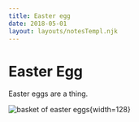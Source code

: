 ```yaml
---
title: Easter egg
date: 2018-05-01
layout: layouts/notesTempl.njk
---
```


# Easter Egg

Easter eggs are a thing.

![basket of easter eggs](https://upload.wikimedia.org/wikipedia/commons/archive/5/54/20070409184559%21Bg-easter-eggs.jpg){width=128}
